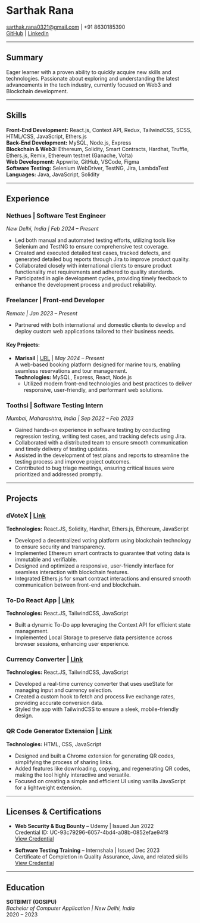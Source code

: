 # Sarthak Rana
[sarthak.rana0321@gmail.com](mailto:sarthak.rana0321@gmail.com) | +91 8630185390  
[GitHub](https://github.com/SarthakRana21) | [LinkedIn](https://www.linkedin.com/in/sarthak-rana-64b277215/)

---

## Summary
Eager learner with a proven ability to quickly acquire new skills and technologies. Passionate about exploring and understanding the latest advancements in the tech industry, currently focused on Web3 and Blockchain development.

---

## Skills
**Front-End Development:** React.js, Context API, Redux, TailwindCSS, SCSS, HTML/CSS, JavaScript, Ethers.js  
**Back-End Development:** MySQL, Node.js, Express  
**Blockchain & Web3:** Ethereum, Solidity, Smart Contracts, Hardhat, Truffle, Ethers.js, Remix, Ethereum testnet (Ganache, Volta)  
**Web Development:** Appwrite, GitHub, VSCode, Figma  
**Software Testing:** Selenium WebDriver, TestNG, Jira, LambdaTest  
**Languages:** Java, JavaScript, Solidity

---

## Experience

### Nethues | Software Test Engineer
_New Delhi, India | Feb 2024 – Present_  
- Led both manual and automated testing efforts, utilizing tools like Selenium and TestNG to ensure comprehensive test coverage.
- Created and executed detailed test cases, tracked defects, and generated detailed bug reports through Jira to improve product quality.
- Collaborated closely with international clients to ensure product functionality met requirements and adhered to quality standards.
- Participated in agile development cycles, providing timely feedback to enhance the development process and product reliability.

### Freelancer | Front-end Developer
_Remote | Jan 2023 – Present_  
- Partnered with both international and domestic clients to develop and deploy custom web applications tailored to their business needs.

#### Key Projects:
- **Marisail** | [URL](https://test.marisail.com) | _May 2024 – Present_  
  A web-based booking platform designed for marine tours, enabling seamless reservations and tour management.  
  **Technologies:** MySQL, Express, React, Node.js  
  - Utilized modern front-end technologies and best practices to deliver responsive, user-friendly, and performant web solutions.

### Toothsi | Software Testing Intern  
_Mumbai, Maharashtra, India | Sep 2022 – Feb 2023_  
- Gained hands-on experience in software testing by conducting regression testing, writing test cases, and tracking defects using Jira.
- Collaborated with a distributed team to ensure smooth communication and timely delivery of testing updates.
- Assisted in the development of test plans and reports to streamline the testing process and improve project outcomes.
- Contributed to bug triage meetings, ensuring critical issues were prioritized and addressed promptly.

---

## Projects

### dVoteX | [Link](https://d-vote-x.vercel.app)  
**Technologies:** React.JS, Solidity, Hardhat, Ethers.js, Ethereum, JavaScript  
- Developed a decentralized voting platform using blockchain technology to ensure security and transparency.
- Implemented Ethereum smart contracts to guarantee that voting data is immutable and verifiable.
- Designed and optimized a responsive, user-friendly interface for seamless interaction with blockchain features.
- Integrated Ethers.js for smart contract interactions and ensured smooth communication between front-end and blockchain.

### To-Do React App | [Link](https://todo-react-app-ruddy.vercel.app)  
**Technologies:** React.JS, TailwindCSS, JavaScript  
- Built a dynamic To-Do app leveraging the Context API for efficient state management.
- Implemented Local Storage to preserve data persistence across browser sessions, enhancing user experience.

### Currency Converter | [Link](https://currency-converter-react-demo.vercel.app)  
**Technologies:** React.JS, TailwindCSS, JavaScript  
- Developed a real-time currency converter that uses useState for managing input and currency selection.
- Created a custom hook to fetch and process live exchange rates, providing accurate conversion data.
- Styled the app with TailwindCSS to ensure a sleek, mobile-friendly design.

### QR Code Generator Extension | [Link](https://github.com/SarthakRana21/Ext-QR_GenZ)  
**Technologies:** HTML, CSS, JavaScript  
- Designed and built a Chrome extension for generating QR codes, simplifying the process of sharing links.
- Added features like downloading, copying, and regenerating QR codes, making the tool highly interactive and versatile.
- Focused on creating a simple and efficient UI using vanilla JavaScript for a lightweight extension.

---

## Licenses & Certifications
- **Web Security & Bug Bounty** – Udemy | Issued Jun 2022  
  Credential ID: UC-93c79296-6057-4bd4-a08b-0852efae94f8  
  [View Credential](https://www.udemy.com/certificate/UC-93c79296-6057-4bd4-a08b-0852efae94f8/)
  
- **Software Testing Training** – Internshala | Issued Dec 2023  
  Certificate of Completion in Quality Assurance, Java, and related skills  
  [View Credential](https://trainings.internshala.com/view_certificate/72c8sdgvb8i/8h6od6mzoxl/)

---

## Education

**SGTBIMIT (GGSIPU)**  
_Bachelor of Computer Application | New Delhi, India_  
2020 – 2023
